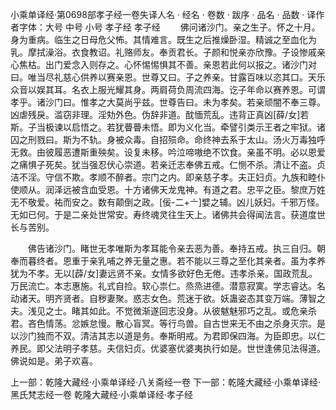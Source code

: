 小乘单译经·第0698部孝子经一卷失译人名
· 经名 · 卷数 · 跋序
· 品名 · 品数 · 译作者字体：大号 中号 小号
孝子经
孝子经
　　佛问诸沙门。亲之生子。怀之十月。身为重病。临生之日母危父怖。其情难言。既生之后推燥卧湿。精诚之至血化为乳。摩拭澡浴。衣食教诏。礼赂师友。奉贡君长。子颜和悦亲亦欣豫。子设惨戚亲心焦枯。出门爱念入则存之。心怀惕惕惧其不善。亲恩若此何以报之。诸沙门对曰。唯当尽礼慈心供养以赛亲恩。世尊又曰。子之养亲。甘露百味以恣其口。天乐众音以娱其耳。名衣上服光耀其身。两肩荷负周流四海。讫子年命以赛养恩。可谓孝乎。诸沙门曰。惟孝之大莫尚乎兹。世尊告曰。未为孝矣。若亲顽闇不奉三尊。凶虐残戾。滥窃非理。淫劮外色。伪辞非道。酖愐荒乱。违背正真凶[薛/女]若斯。子当极谏以启悟之。若犹瞢瞢未悟。即为义化当。牵譬引类示王者之牢狱。诸囚之刑戮曰。斯为不轨。身被众毒。自招殒命。命终神去系于太山。汤火万毒独呼无救。由彼履恶遭斯重殃矣。设复未移。吟泣啼嗷绝不饮食。亲虽不明。必以恩爱之痛惧子死矣。犹当强忍伏心崇道。若亲迁志奉佛五戒。仁恻不杀。清让不盗。贞洁不淫。守信不欺。孝顺不醉者。宗门之内。即亲慈子孝。夫正妇贞。九族和睦仆使顺从。润泽远被含血受恩。十方诸佛天龙鬼神。有道之君。忠平之臣。黎庶万姓无不敬爱。祐而安之。数有颠倒之政。[佞-二+〦]嬖之辅。凶儿妖妇。千邪万怪。无如已何。于是二亲处世常安。寿终魂灵往生天上。诸佛共会得闻法言。获道度世长与苦别。

　　佛告诸沙门。睹世无孝唯斯为孝耳能令亲去恶为善。奉持五戒。执三自归。朝奉而暮终者。恩重于亲乳哺之养无量之惠。若不能以三尊之至化其亲者。虽为孝养犹为不孝。无以[薜/女]妻远贤不亲。女情多欲好色无倦。违孝杀亲。国政荒乱。万民流亡。本志惠施。礼式自捡。软心祟仁。烝烝进德。潜意寂寞。学志睿达。名动诸天。明齐贤者。自秽妻聚。惑志女色。荒迷于欲。妖蛊姿态其变万端。薄智之夫。浅见之士。睹其如此。不觉微渐遂回志没身。从彼魃魅邪巧之乱。或危亲杀君。吝色情荡。忿嫉怠慢。散心盲冥。等行鸟兽。自古世来无不由之杀身灭宗。是以沙门独而不双。清洁其志以道是务。奉斯明戒。为君即保四海。为臣即忠。以仁养民。即父法明子孝慈。夫信妇贞。优婆塞优婆夷执行如是。世世逢佛见法得道。佛说如是。弟子欢喜。

上一部：乾隆大藏经·小乘单译经·八关斋经一卷
下一部：乾隆大藏经·小乘单译经·黑氏梵志经一卷
乾隆大藏经·小乘单译经·孝子经